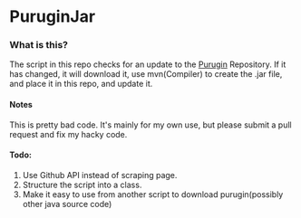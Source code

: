 PuruginJar
==========

### What is this?

The script in this repo checks for an update to the [Purugin]("http;//github.com/enebo/purugin")
Repository. If it has changed, it will download it, use mvn(Compiler) to create the .jar file, and place
it in this repo, and update it.

#### Notes

This is pretty bad code. It's mainly for my own use, but please submit a pull request and fix my hacky
code.

#### Todo:

1. Use Github API instead of scraping page.
2. Structure the script into a class.
3. Make it easy to use from another script to download purugin(possibly other java source code)

